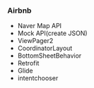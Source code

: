 ### Airbnb

+ Naver Map API
+ Mock API(create JSON)
+ ViewPager2
+ CoordinatorLayout
+ BottomSheetBehavior
+ Retrofit
+ Glide
+ intentchooser

